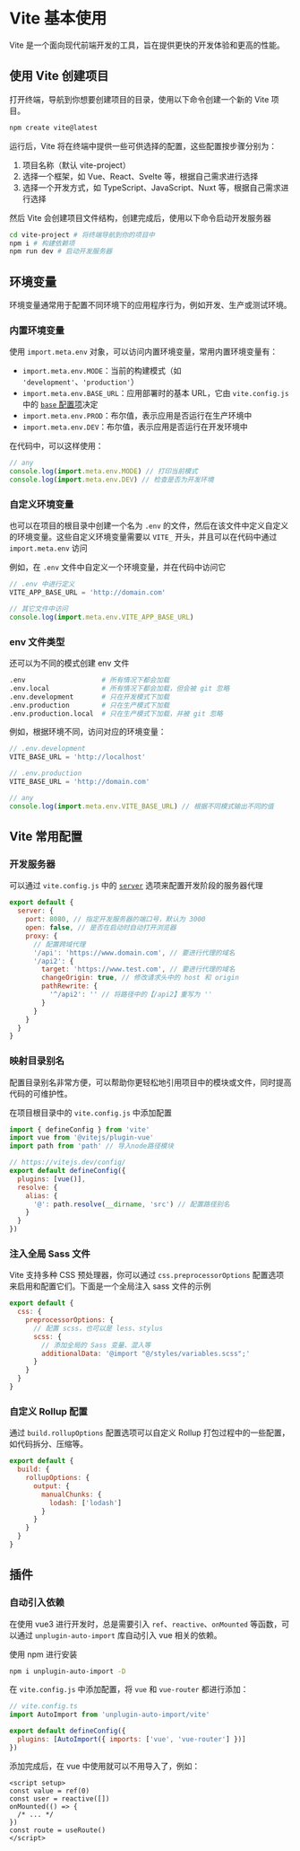 # Vite 基本使用

Vite 是一个面向现代前端开发的工具，旨在提供更快的开发体验和更高的性能。

## 使用 Vite 创建项目

打开终端，导航到你想要创建项目的目录，使用以下命令创建一个新的 Vite 项目。

```bash
npm create vite@latest
```

运行后，Vite 将在终端中提供一些可供选择的配置，这些配置按步骤分别为：

1. 项目名称（默认 vite-project）
2. 选择一个框架，如 Vue、React、Svelte 等，根据自己需求进行选择
3. 选择一个开发方式，如 TypeScript、JavaScript、Nuxt 等，根据自己需求进行选择

然后 Vite 会创建项目文件结构，创建完成后，使用以下命令启动开发服务器

```bash
cd vite-project # 将终端导航到你的项目中
npm i # 构建依赖项
npm run dev # 启动开发服务器
```

## 环境变量

环境变量通常用于配置不同环境下的应用程序行为，例如开发、生产或测试环境。

### 内置环境变量

使用 `import.meta.env` 对象，可以访问内置环境变量，常用内置环境变量有：

- `import.meta.env.MODE`：当前的构建模式（如 `'development'`、`'production'`）
- `import.meta.env.BASE_URL`：应用部署时的基本 URL，它由 `vite.config.js` 中的 [`base` 配置项](https://cn.vitejs.dev/config/shared-options.html#base)决定
- `import.meta.env.PROD`：布尔值，表示应用是否运行在生产环境中
- `import.meta.env.DEV`：布尔值，表示应用是否运行在开发环境中

在代码中，可以这样使用：

```js
// any
console.log(import.meta.env.MODE) // 打印当前模式
console.log(import.meta.env.DEV) // 检查是否为开发环境
```

### 自定义环境变量

也可以在项目的根目录中创建一个名为 `.env` 的文件，然后在该文件中定义自定义的环境变量。这些自定义环境变量需要以 `VITE_` 开头，并且可以在代码中通过 `import.meta.env` 访问

例如，在 `.env` 文件中自定义一个环境变量，并在代码中访问它

```js
// .env 中进行定义
VITE_APP_BASE_URL = 'http://domain.com'

// 其它文件中访问
console.log(import.meta.env.VITE_APP_BASE_URL)
```

### env 文件类型

还可以为不同的模式创建 env 文件

```bash
.env                   # 所有情况下都会加载
.env.local             # 所有情况下都会加载，但会被 git 忽略
.env.development       # 只在开发模式下加载
.env.production        # 只在生产模式下加载
.env.production.local  # 只在生产模式下加载，并被 git 忽略
```

例如，根据环境不同，访问对应的环境变量：

```js
// .env.development
VITE_BASE_URL = 'http://localhost'

// .env.production
VITE_BASE_URL = 'http://domain.com'

// any
console.log(import.meta.env.VITE_BASE_URL) // 根据不同模式输出不同的值
```

## Vite 常用配置

### 开发服务器

可以通过 `vite.config.js` 中的 [`server`](https://cn.vitejs.dev/config/server-options.html) 选项来配置开发阶段的服务器代理

```js
export default {
  server: {
    port: 8080, // 指定开发服务器的端口号，默认为 3000
    open: false, // 是否在启动时自动打开浏览器
    proxy: {
      // 配置跨域代理
      '/api': 'https://www.domain.com', // 要进行代理的域名
      '/api2': {
        target: 'https://www.test.com', // 要进行代理的域名
        changeOrigin: true, // 修改请求头中的 host 和 origin
        pathRewrite: {
          '^/api2': '' // 将路径中的【/api2】重写为 ''
        }
      }
    }
  }
}
```

### 映射目录别名

配置目录别名非常方便，可以帮助你更轻松地引用项目中的模块或文件，同时提高代码的可维护性。

在项目根目录中的 `vite.config.js` 中添加配置

```js
import { defineConfig } from 'vite'
import vue from '@vitejs/plugin-vue'
import path from 'path' // 导入node路径模块

// https://vitejs.dev/config/
export default defineConfig({
  plugins: [vue()],
  resolve: {
    alias: {
      '@': path.resolve(__dirname, 'src') // 配置路径别名
    }
  }
})
```

### 注入全局 Sass 文件

Vite 支持多种 CSS 预处理器，你可以通过 `css.preprocessorOptions` 配置选项来启用和配置它们。下面是一个全局注入 sass 文件的示例

```js
export default {
  css: {
    preprocessorOptions: {
      // 配置 scss，也可以是 less、stylus
      scss: {
        // 添加全局的 Sass 变量、混入等
        additionalData: '@import "@/styles/variables.scss";'
      }
    }
  }
}
```

### 自定义 Rollup 配置

通过 `build.rollupOptions` 配置选项可以自定义 Rollup 打包过程中的一些配置，如代码拆分、压缩等。

```js
export default {
  build: {
    rollupOptions: {
      output: {
        manualChunks: {
          lodash: ['lodash']
        }
      }
    }
  }
}
```

## 插件

### 自动引入依赖

在使用 vue3 进行开发时，总是需要引入 `ref`、`reactive`、`onMounted` 等函数，可以通过 `unplugin-auto-import` 库自动引入 vue 相关的依赖。

使用 npm 进行安装

```bash
npm i unplugin-auto-import -D
```

在 `vite.config.js` 中添加配置，将 `vue` 和 `vue-router` 都进行添加：

```js
// vite.config.ts
import AutoImport from 'unplugin-auto-import/vite'

export default defineConfig({
  plugins: [AutoImport({ imports: ['vue', 'vue-router'] })]
})
```

添加完成后，在 vue 中使用就可以不用导入了，例如：

```vue
<script setup>
const value = ref(0)
const user = reactive([])
onMounted(() => {
  /* ... */
})
const route = useRoute()
</script>
```
